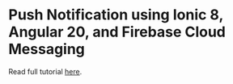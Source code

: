 # Push Notification using Ionic 8, Angular 20, and Firebase Cloud Messaging

Read full tutorial [here](https://www.djamware.com/post/5c6ccd1f80aca754f7a9d1ec/push-notification-using-ionic-8-angular-20-and-firebase-cloud-messaging).
